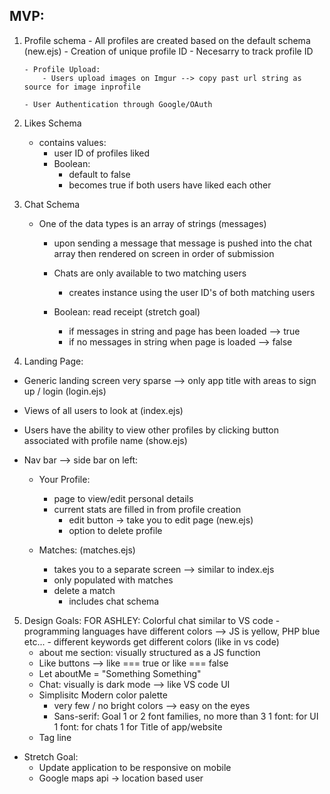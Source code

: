 

MVP: 
------------------

1.  Profile schema 
        - All profiles are created based on the default schema (new.ejs)
        - Creation of unique profile ID
        - Necesarry to track profile ID
        
        - Profile Upload: 
            - Users upload images on Imgur --> copy past url string as source for image inprofile

        - User Authentication through Google/OAuth

2. Likes Schema 
    - contains values: 
        - user ID of profiles liked 
        - Boolean: 
            - default to false 
            - becomes true if both users have liked each other

3. Chat Schema 
    - One of the data types is an array of strings (messages)
        - upon sending a message that message is pushed into the chat array 
          then rendered on screen in order of submission
        - Chats are only available to two matching users
            - creates instance using the user ID's of both matching users
            
        - Boolean: read receipt (stretch goal) 
            - if messages in string and page has been loaded --> true
            - if no messages in string when page is loaded --> false

4. Landing Page: 
- Generic landing screen very sparse --> only app title with areas to sign up / login (login.ejs)
- Views of all users to look at (index.ejs)
- Users have the ability to view other profiles by clicking button associated with profile name (show.ejs)
- Nav bar --> side bar on left: 

    - Your Profile: 
        - page to view/edit personal details
        - current stats are filled in from profile creation
            - edit button -> take you to edit page (new.ejs)
            - option to delete profile

    - Matches: (matches.ejs)
        - takes you to a separate screen --> similar to index.ejs
        - only populated with matches
        - delete a match 
            - includes chat schema 

5. Design Goals: 
    FOR ASHLEY: Colorful chat similar to VS code
        - programming languages have different colors --> JS is yellow, PHP blue etc... 
        - different keywords get different colors (like in vs code)
    - about me section: visually structured as a JS function
    - Like buttons --> like === true or like === false
    - Let aboutMe = "Something Something"
    - Chat: visually is dark mode --> like VS code UI
    - Simplisitc Modern color palette 
        - very few / no bright colors --> easy on the eyes
        - Sans-serif: Goal 1 or 2 font families, no more than 3
            1 font: for UI 
            1 font: for chats 
            1 for Title of app/website
    - Tag line


- Stretch Goal: 
    -  Update application to be responsive on mobile
    - Google maps api -> location based user 

